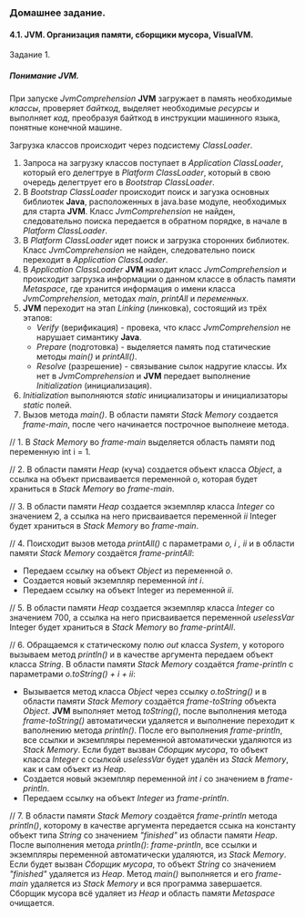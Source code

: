 ### Домашнее задание.

#### 4.1. JVM. Организация памяти, сборщики мусора, VisualVM.

Задание 1.

##### **Понимание JVM.**

При запуске *JvmComprehension* **JVM** загружает в память необходимые *классы*, проверяет *байткод*, выделяет необходимые *ресурсы* и выполняет *код*, преобразуя байткод в инструкции машинного языка, понятные конечной машине.

Загрузка классов происходит через подсистему *ClassLoader*.

1. Запроса на загрузку классов поступает в *Application ClassLoader*, который его делегтруе в *Platform ClassLoader*, который в свою очередь делегтрует его в *Bootstrap ClassLoader*.
2. В *Bootstrap ClassLoader* происходит поиск и загузка основных библиотек  **Java**, расположенных в java.base модуле, необходимых для старта **JVM**. Класс *JvmComprehension* не найден, следовательно поиска передается в обратном порядке, в начале в *Platform ClassLoader*.
3. В *Platform ClassLoader* идет поиск и загрузка сторонних библиотек. Класс *JvmComprehension* не найден, следовательно поиск переходит в *Application ClassLoader*.
4. В *Application ClassLoader* **JVM** находит класс *JvmComprehension* и происходит загрузка информации о данном классе в область памяти *Metaspace*, где хранится информация о имени класса *JvmComprehension*, методах *main*, *printAll* и *переменных*.
5. **JVM** переходит на этап *Linking* (линковка), состоящий из трёх этапов:
   - *Verify* (верификация) - провека, что класс *JvmComprehension* не нарушает симантику **Java**.
   - *Prepare* (подготовка) - выделяется память под статические методы *main()* и *printAll()*.
   - *Resolve* (разрешение) - связывание сылок надругие классы. Их нет в *JvmComprehension* и **JVM** передает выполнение *Initialization* (инициализация).
6. *Initialization* выполняются *static* инициализаторы и инициализаторы *static* полей.
7. Вызов метода *main()*. В области памяти *Stack Memory* создается *frame-main*, после чего начинается построчное выполнеие метода.

// 1. В *Stack Memory* во *frame-main* выделяется область памяти под переменную int i = 1.

// 2. В области памяти *Heap* (куча) создается объект класса *Object*, а ссылка на объект присваивается переменной *o*, которая будет храниться в *Stack Memory* во *frame-main*.

// 3. В области памяти *Heap* создается экземпляр класса *Integer* со значением 2, а ссылка на него присваивается переменной *ii* Integer будет храниться в *Stack Memory* во *frame-main*.

// 4. Поисходит вызов метода *printAll()* с параметрами *o, i , ii* и в области памяти *Stack Memory* создаётся *frame-printAll*:
   - Передаем ссылку на объект *Object* из переменной *o*.
   - Создается новый экземпляр переменной *int i*.
   - Передаем ссылку на объект Integer из переменной *ii*.

// 5. В области памяти *Heap* создается экземпляр класса *Integer* со значением 700, а ссылка на него присваивается переменной *uselessVar* Integer будет храниться в *Stack Memory* во *frame-printAll*.

// 6. Обращаемся к статическому полю *out* класса *System*, у которого вызываем метод *println()* и в качестве аргумента передаем объект класса *String*. В области памяти *Stack Memory* создаётся *frame-println* с параметрами *o.toString() + i + ii*:
   - Вызывается метод класса *Object* через ссылку *o.toString()* и в области памяти *Stack Memory* создаётся *frame-toString* объекта *Object*. **JVM** выполняет метод *toString()*, после выполнения метода *frame-toString()* автоматически удаляется и выполнение переходит к ваполнению метода *println()*. После его выполнения *frame-println*, все ссылки и экземпляры переменной автоматически удаляются из *Stack Memory*. Если будет вызван *Сборщик мусора*, то объект класса *Integer* с ссылкой *uselessVar* будет удалён из *Stack Memory*, как и сам объект из *Heap*.
   - Создается новый экземпляр переменной *int i* со значением в *frame-println*.
   - Передаем ссылку на объект *Integer* из *frame-println*.

// 7. В области памяти *Stack Memory* создаётся *frame-println* метода *println()*, которому в качестве аргумента передается ссыка на константу объект типа *String* со значением *"finished"* из области памяти *Heap*. После выполнения метода *println()*: *frame-println*, все ссылки и экземпляры переменной автоматически удаляются, из *Stack Memory*. Если будет вызван *Сборщик мусора*, то объект *String* со значением *"finished"* удаляется из *Heap*. Метод *main()* выполняется и его *frame-main* удаляется из *Stack Memory* и вся программа завершается. Сборщик мусора всё удаляет из *Heap* и область памяти *Metaspace* очищается.